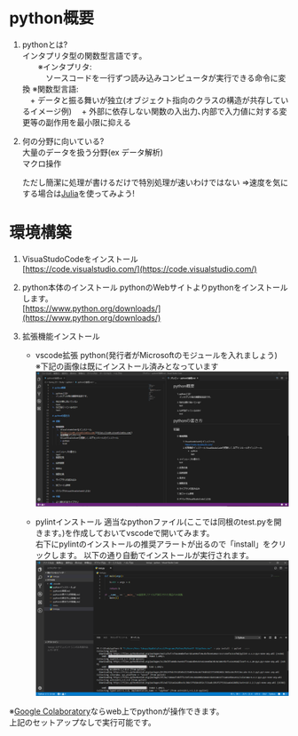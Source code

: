 
# python概要

1. pythonとは?  
   インタプリタ型の関数型言語です｡  
　　※インタプリタ:  
　　　ソースコードを一行ずつ読み込みコンピュータが実行できる命令に変換
    ※関数型言語:  
    　+ データと振る舞いが独立(オブジェクト指向のクラスの構造が共存しているイメージ例)
    　+ 外部に依存しない関数の入出力､内部で入力値に対する変更等の副作用を最小限に抑える

2. 何の分野に向いている?  
   大量のデータを扱う分野(ex データ解析)  
   マクロ操作

   ただし簡潔に処理が書けるだけで特別処理が速いわけではない
   ⇒速度を気にする場合は[Julia](https://julialang.org/)を使ってみよう!


# 環境構築  
    
  1. VisuaStudoCodeをインストール  
     [https://code.visualstudio.com/](https://code.visualstudio.com/)  

  2. python本体のインストール
    pythonのWebサイトよりpythonをインストールします。   
    [https://www.python.org/downloads/](https://www.python.org/downloads/)

  3. 拡張機能インストール
     + vscode拡張 python(発行者がMicrosoftのモジュールを入れましょう)  
       ※下記の画像は既にインストール済みとなっています
       ![pythonインストール](pythonインストール.gif)

     + pylintインストール
       適当なpythonファイル(ここでは同根のtest.pyを開きます。)を作成しておいてvscodeで開いてみます。   
       右下にpylintのインストールの推奨アラートが出るので「install」をクリックします。
       以下の通り自動でインストールが実行されます。
       ![pip install pylint](pylintインストール.png)

  ※[Google Colaboratory](https://colab.research.google.com/)ならweb上でpythonが操作できます。   
  上記のセットアップなしで実行可能です。
